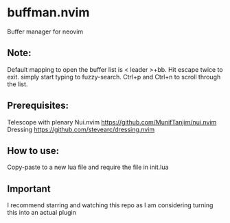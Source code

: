 # buffman.nvim
Buffer manager for neovim

## Note:
Default mapping to open the buffer list is < leader >+bb. Hit escape twice to exit. simply start typing to fuzzy-search. Ctrl+p and Ctrl+n to scroll through the list.

## Prerequisites:
Telescope with plenary
Nui.nvim https://github.com/MunifTanjim/nui.nvim
Dressing https://github.com/stevearc/dressing.nvim

## How to use:
Copy-paste to a new lua file and require the file in init.lua

## Important
I recommend starring and watching this repo as I am considering turning this into an actual plugin
